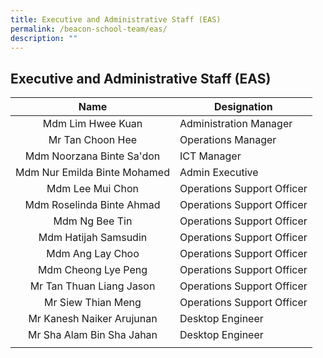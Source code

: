 ```yaml
---
title: Executive and Administrative Staff (EAS)
permalink: /beacon-school-team/eas/
description: ""
---
```

## Executive and Administrative Staff (EAS)

| **Name** | **Designation** |
|:---:|---|
| Mdm Lim Hwee Kuan | Administration Manager |
| Mr Tan Choon Hee | Operations Manager |
| Mdm Noorzana Binte Sa'don | ICT Manager |
| Mdm Nur Emilda Binte Mohamed | Admin Executive |
| Mdm Lee Mui Chon | Operations Support Officer |
| Mdm Roselinda Binte Ahmad | Operations Support Officer |
| Mdm Ng Bee Tin | Operations Support Officer |
| Mdm Hatijah Samsudin | Operations Support Officer |
| Mdm Ang Lay Choo | Operations Support Officer |
| Mdm Cheong Lye Peng | Operations Support Officer |
| Mr Tan Thuan Liang Jason | Operations Support Officer |
| Mr Siew Thian Meng | Operations Support Officer |
| Mr Kanesh Naiker Arujunan | Desktop Engineer |
| Mr Sha Alam Bin Sha Jahan | Desktop Engineer |
|  |  |
